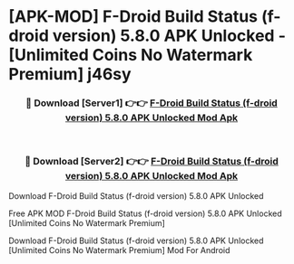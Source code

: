 # [APK-MOD] F-Droid Build Status (f-droid version) 5.8.0 APK Unlocked - [Unlimited Coins No Watermark Premium] j46sy



<div align="center">
<h3>🔴 Download [Server1] 👉👉 <a href="https://momento.my/?title=F-Droid_Build_Status_(f-droid_version)_5.8.0_APK_Unlocked">F-Droid Build Status (f-droid version) 5.8.0 APK Unlocked Mod Apk</a></h3><br>

<h3>🔴 Download [Server2] 👉👉 <a href="https://momento.my/?title=F-Droid_Build_Status_(f-droid_version)_5.8.0_APK_Unlocked">F-Droid Build Status (f-droid version) 5.8.0 APK Unlocked Mod Apk</a></h3>
</div>



Download F-Droid Build Status (f-droid version) 5.8.0 APK Unlocked 

Free APK MOD F-Droid Build Status (f-droid version) 5.8.0 APK Unlocked [Unlimited Coins No Watermark Premium]

Download F-Droid Build Status (f-droid version) 5.8.0 APK Unlocked [Unlimited Coins No Watermark Premium] Mod For Android
